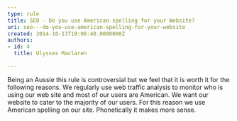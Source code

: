 ```yaml
---
type: rule
title: SEO - Do you use American spelling for your Website?
uri: seo---do-you-use-american-spelling-for-your-website
created: 2014-10-13T19:08:40.0000000Z
authors:
- id: 4
  title: Ulysses Maclaren

---
```


Being an Aussie this rule is controversial but we feel that it is worth it for the following reasons. We regularly use web traffic analysis to monitor who is using our web site and most of our users are American. We want our website to cater to the majority of our users. For this reason we use American spelling on our site. Phonetically it makes more sense.
